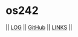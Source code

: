 # os242

|| [LOG](TXT/mylog.txt) || [GitHub](https://github.com/setiawans/os242) || [LINKS](LINKS/) ||
